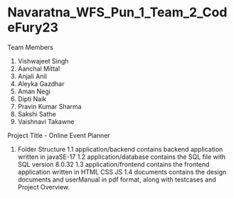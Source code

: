# Navaratna_WFS_Pun_1_Team_2_CodeFury23

Team Members
  1. Vishwajeet Singh
  2. Aanchal Mittal
  3. Anjali Anil
  4. Aleyka Gazdhar
  5. Aman Negi
  6. Dipti Naik
  7. Pravin Kumar Sharma
  8. Sakshi Sathe
  9. Vaishnavi Takawne
      
Project Title - Online Event Planner
1. Folder Structure
  1.1 application/backend contains backend application written in javaSE-17
  1.2 application/database contains the SQL file with SQL version 8.0.32
  1.3 application/frontend contains the frontend application written in HTML CSS JS
  1.4 documents contains the design documents and userManual in pdf format, along with testcases and Project Overview.
